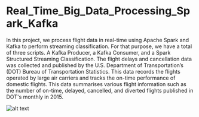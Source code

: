 # Real_Time_Big_Data_Processing_Spark_Kafka

In this project, we process flight data in real-time using Apache Spark and Kafka to perform streaming classification. For that purpose, we have a total of three scripts. A Kafka Producer, a Kafka Consumer, and a Spark Structured Streaming Classification. The flight delays and cancellation data was collected and published by the U.S. Department of Transportation’s (DOT) Bureau of Transportation Statistics. This data records the flights operated by large air carriers and tracks the on-time performance of domestic flights. This data summarises various flight information such as the number of on-time, delayed, cancelled, and diverted flights published in DOT's monthly in 2015.

![alt text](https://github.com/aber0016/Real_Time_Flight_Data_Processing_Spark_Kafka/blob/main/flight_data.png?raw=true)
